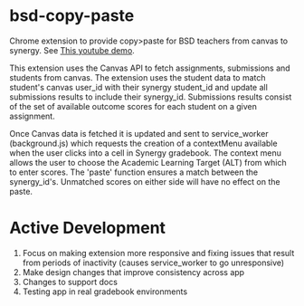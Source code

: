 # bsd-copy-paste
Chrome extension to provide copy>paste for BSD teachers from canvas to synergy. See [This youtube demo](https://youtu.be/ZI-WODo4dOI).

This extension uses the Canvas API to fetch assignments, submissions and students from canvas. The extension uses the student data to match student's canvas user_id with their synergy student_id and update all submissions results to include their synergy_id. Submissions results consist of the set of available outcome scores for each student on a given assignment.

Once Canvas data is fetched it is updated and sent to service_worker (background.js) which requests the creation of a contextMenu available when the user clicks into a cell in Synergy gradebook. The context menu allows the user to choose the Academic Learning Target (ALT) from which to enter scores. The 'paste' function ensures a match between the synergy_id's. Unmatched scores on either side will have no effect on the paste.

# Active Development

1. Focus on making extension more responsive and fixing issues that result from periods of inactivity (causes service_worker to go unresponsive)
2. Make design changes that improve consistency across app
3. Changes to support docs
4. Testing app in real gradebook environments